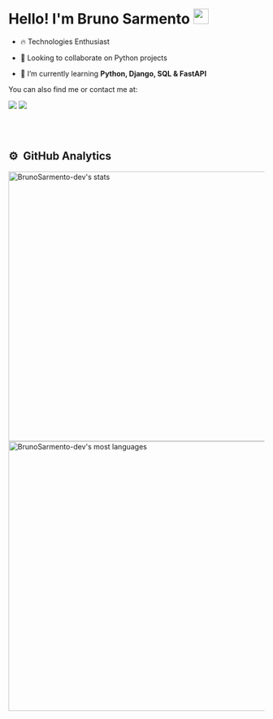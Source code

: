 <!--<img align="right" height="590em" src="https://raw.githubusercontent.com/gist/BrunoSarmento-dev/c11e27968825c323891d17ffd171d1c1/raw/16507da464173ca42c129eee61ec5f8b09d5b36e/githubcard.svg"/> -->

<h1 align="left">Hello! I'm Bruno Sarmento <img src="https://raw.githubusercontent.com/kaueMarques/kaueMarques/master/hi.gif" height="30px"> </h1>

<!-- <p align="left"> <img src="https://komarev.com/ghpvc/?username=BrunoSarmento-dev&color=yellow" alt="Profile views" /> </p> -->

- 🔥 <!-- Junior Web Developer & --> Technologies Enthusiast

- 👯 Looking to collaborate on Python projects

- 🌱 I’m currently learning **Python, Django, SQL & FastAPI**

You can also find me or contact me at:

<div> 
  <a href = "mailto:brunosarmento.dev@gmail.com"><img src="https://img.shields.io/badge/Gmail-D14836?style=for-the-badge&logo=gmail&logoColor=white"></a>
  <a href="https://www.linkedin.com/in/bruno-sarmento-dev/" onclick="window.open(this.href); return false;">
    <img src="https://img.shields.io/badge/-LinkedIn-%230077B5?style=for-the-badge&logo=linkedin&logoColor=white"></a>

 </div>




<!-- <br><br> --!>
<!--
## 🛠 &nbsp;Tech Stack

![JavaScript](https://img.shields.io/badge/-JavaScript-05122A?style=flat&logo=javascript)&nbsp;
![CSS](https://img.shields.io/badge/-CSS-05122A?style=flat&logo=CSS3&logoColor=1572B6)&nbsp;
![HTML](https://img.shields.io/badge/-HTML-05122A?style=flat&logo=HTML5)&nbsp;
![Git](https://img.shields.io/badge/-Git-05122A?style=flat&logo=git)&nbsp;
![GitHub](https://img.shields.io/badge/-GitHub-05122A?style=flat&logo=github)&nbsp;
![Visual Studio Code](https://img.shields.io/badge/-Visual%20Studio%20Code-05122A?style=flat&logo=visual-studio-code&logoColor=007ACC)&nbsp;

--!>

<!--

<br>

## 🛠 &nbsp;Currently studying


![Node.js](https://img.shields.io/badge/-Node.js-05122A?style=flat&logo=node.js)&nbsp;
![React](https://img.shields.io/badge/-React-05122A?style=flat&logo=react)&nbsp;
-->

<br><br>

## ⚙️ &nbsp;GitHub Analytics

<p align="left">
<img width="530em" src="https://github-readme-stats.vercel.app/api?username=BrunoSarmento-dev&show_icons=true&theme=vision-friendly-dark" alt="BrunoSarmento-dev's stats"/>
<img width="530em" src="https://github-readme-stats.vercel.app/api/top-langs/?username=BrunoSarmento-dev&layout=compact&theme=vision-friendly-dark" alt="BrunoSarmento-dev's most languages"/>
</p>

<!--
<br><br>

## Contact

<p align="left" style="background:yellow">
<a href="https://codepen.io/maykbrito" target="_blank">
  <img align="center" src="https://img.shields.io/badge/-maykbrito-05122A?style=flat&logo=codepen" alt="codepen"/>
</a>
<a href="https://twitter.com/maykbrito" target="_blank">
  <img align="center" src="https://img.shields.io/badge/-maykbrito-05122A?style=flat&logo=twitter" alt="twitter"/>  
</a>
<a href="https://linkedin.com/in/maykbrito" target="_blank">
  <img align="center" src="https://img.shields.io/badge/-maykbrito-05122A?style=flat&logo=linkedin" alt="linkedin"/>
</a>

<a href="https://instagram.com/maykbrito" target="_blank">
 <img align="center" src="https://img.shields.io/badge/-maykbrito-05122A?style=flat&logo=instagram" alt="instagram"/>
</a>
<a href="https://youtube.com/maykbrito" target="_blank">
 <img align="center" src="https://img.shields.io/badge/-maykbrito-05122A?style=flat&logo=youtube" alt="youtube"/>
</a>
</p>



<img width="490em" src="https://github-readme-twitter-gazf.vercel.app/api?id=maykbrito&layout=wide&show_reply=off&show_retweet=off" />




Here are some ideas to get you started:

- 🔭 I’m currently working on ...
- 🌱 I’m currently learning ...
- 👯 I’m looking to collaborate on ...
- 🤔 I’m looking for help with ...
- 💬 Ask me about ...
- 📫 How to reach me: ...
- 😄 Pronouns: ...
- ⚡ Fun fact: ...
-->
